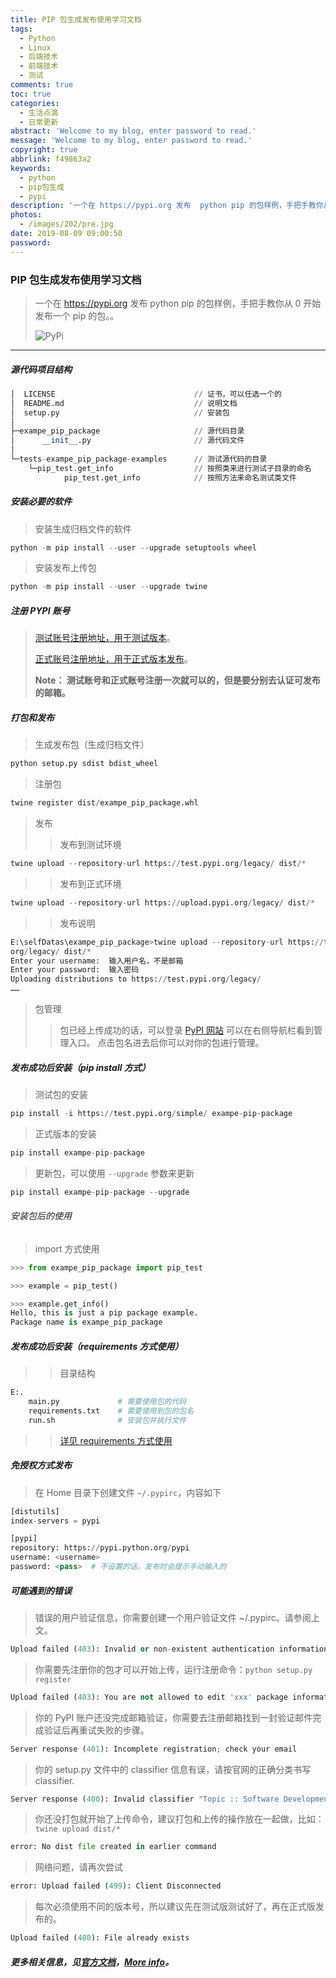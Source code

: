 ```yaml
---
title: PIP 包生成发布使用学习文档
tags:
  - Python
  - Linux
  - 后端技术
  - 前端技术
  - 测试
comments: true
toc: true
categories:
  - 生活点滴
  - 日常更新
abstract: 'Welcome to my blog, enter password to read.'
message: 'Welcome to my blog, enter password to read.'
copyright: true
abbrlink: f49863a2
keywords:
  - python
  - pip包生成
  - pypi
description: '一个在 https://pypi.org 发布  python pip 的包样例，手把手教你从 0 开始发布一个 pip 的包。'
photos:
  - /images/202/pre.jpg
date: 2019-08-09 09:00:50
password:
---
```

<script type="text/javascript" src="/js/src/bai.js"></script>

### PIP 包生成发布使用学习文档
>  一个在 https://pypi.org 发布  python pip 的包样例，手把手教你从 0 开始发布一个 pip 的包。。
>
> ![PyPi](/images/202/pip.jpg)

---

##### 源代码项目结构

```python
│  LICENSE                               // 证书，可以任选一个的
│  README.md                             // 说明文档
│  setup.py                              // 安装包
│
├─exampe_pip_package                     // 源代码目录
│      __init__.py                       // 源代码文件
│
└─tests-exampe_pip_package-examples      // 测试源代码的目录
    └─pip_test.get_info                  // 按照类来进行测试子目录的命名
            pip_test.get_info            // 按照方法来命名测试类文件
```

##### 安装必要的软件
> 安装生成归档文件的软件
```python
python -m pip install --user --upgrade setuptools wheel
```

> 安装发布上传包
```python
python -m pip install --user --upgrade twine
```

##### 注册 PYPI 账号
> [测试账号注册地址，用于测试版本](https://test.pypi.org/manage/projects/)。
>
> [正式账号注册地址，用于正式版本发布](https://pypi.org/manage/projects/)。
>
> **Note： 测试账号和正式账号注册一次就可以的，但是要分别去认证可发布的邮箱。**


##### 打包和发布
> 生成发布包（生成归档文件）
```python
python setup.py sdist bdist_wheel
```

> 注册包
```Python
twine register dist/exampe_pip_package.whl
```

> 发布
>
>> 发布到测试环境
```python
twine upload --repository-url https://test.pypi.org/legacy/ dist/*
```
>>
>> 发布到正式环境
```python
twine upload --repository-url https://upload.pypi.org/legacy/ dist/*
```
>>
>> 发布说明
```python
E:\selfDatas\exampe_pip_package>twine upload --repository-url https://test.pypi.
org/legacy/ dist/*
Enter your username:  输入用户名，不是邮箱
Enter your password:  输入密码
Uploading distributions to https://test.pypi.org/legacy/
……

```

> 包管理
>> 包已经上传成功的话，可以登录 [PyPI 网站](https://pypi.org/) 可以在右侧导航栏看到管理入口。
>> 点击包名进去后你可以对你的包进行管理。

##### 发布成功后安装（pip install 方式）
> 测试包的安装
```python
pip install -i https://test.pypi.org/simple/ exampe-pip-package
```

> 正式版本的安装
```python
pip install exampe-pip-package
```

> 更新包，可以使用 `--upgrade` 参数来更新
```python
pip install exampe-pip-package --upgrade
```

###### 安装包后的使用
> import 方式使用
```python
>>> from exampe_pip_package import pip_test

>>> example = pip_test()

>>> example.get_info()
Hello, this is just a pip package example.
Package name is exampe_pip_package

```

##### 发布成功后安装（requirements 方式使用）
>> 目录结构
```python
E:.
    main.py             # 需要使用包的代码
    requirements.txt    # 需要使用到包的包名
    run.sh              # 安装包并执行文件
```
>> [详见 requirements 方式使用](/test-requirements_type-example)

##### 免授权方式发布
> 在 Home 目录下创建文件 `~/.pypirc`，内容如下
``` python
[distutils]
index-servers = pypi

[pypi]
repository: https://pypi.python.org/pypi
username: <username>
password: <pass>  # 不设置的话，发布时会提示手动输入的
```

##### 可能遇到的错误
> 错误的用户验证信息，你需要创建一个用户验证文件 ~/.pypirc。请参阅上文。
```python
Upload failed (403): Invalid or non-existent authentication information.
```

> 你需要先注册你的包才可以开始上传，运行注册命令：`python setup.py register`
```python
Upload failed (403): You are not allowed to edit 'xxx' package information
```

> 你的 PyPI 账户还没完成邮箱验证，你需要去注册邮箱找到一封验证邮件完成验证后再重试失败的步骤。
```python
Server response (401): Incomplete registration; check your email
```

> 你的 setup.py 文件中的 classifier 信息有误，请按官网的正确分类书写classifier.
```python
Server response (400): Invalid classifier "Topic :: Software Development :: Utilities"
```

> 你还没打包就开始了上传命令，建议打包和上传的操作放在一起做，比如：`twine upload dist/*`
```python
error: No dist file created in earlier command
```

> 网络问题，请再次尝试
```python
error: Upload failed (499): Client Disconnected
```

> 每次必须使用不同的版本号，所以建议先在测试版测试好了，再在正式版发布的。
```python
Upload failed (400): File already exists
```

##### 更多相关信息，见[官方文档](https://packaging.python.org/)，[More info](https://github.com/xingangshi)。
